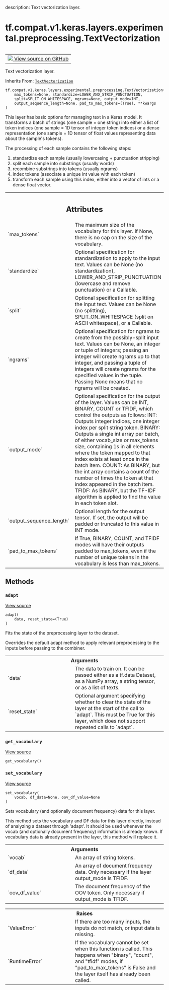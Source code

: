 description: Text vectorization layer.

<div itemscope itemtype="http://developers.google.com/ReferenceObject">
<meta itemprop="name" content="tf.compat.v1.keras.layers.experimental.preprocessing.TextVectorization" />
<meta itemprop="path" content="Stable" />
<meta itemprop="property" content="__init__"/>
<meta itemprop="property" content="__new__"/>
<meta itemprop="property" content="adapt"/>
<meta itemprop="property" content="get_vocabulary"/>
<meta itemprop="property" content="set_vocabulary"/>
</div>

# tf.compat.v1.keras.layers.experimental.preprocessing.TextVectorization

<!-- Insert buttons and diff -->

<table class="tfo-notebook-buttons tfo-api nocontent" align="left">
<td>
  <a target="_blank" href="https://github.com/tensorflow/tensorflow/blob/r2.3/tensorflow/python/keras/layers/preprocessing/text_vectorization_v1.py#L29-L83">
    <img src="https://www.tensorflow.org/images/GitHub-Mark-32px.png" />
    View source on GitHub
  </a>
</td>
</table>



Text vectorization layer.

Inherits From: [`TextVectorization`](../../../../../../../tf/keras/layers/experimental/preprocessing/TextVectorization.md)

<pre class="devsite-click-to-copy prettyprint lang-py tfo-signature-link">
<code>tf.compat.v1.keras.layers.experimental.preprocessing.TextVectorization(
    max_tokens=None, standardize=LOWER_AND_STRIP_PUNCTUATION,
    split=SPLIT_ON_WHITESPACE, ngrams=None, output_mode=INT,
    output_sequence_length=None, pad_to_max_tokens=(True), **kwargs
)
</code></pre>



<!-- Placeholder for "Used in" -->

This layer has basic options for managing text in a Keras model. It
transforms a batch of strings (one sample = one string) into either a list of
token indices (one sample = 1D tensor of integer token indices) or a dense
representation (one sample = 1D tensor of float values representing data about
the sample's tokens).

The processing of each sample contains the following steps:
  1) standardize each sample (usually lowercasing + punctuation stripping)
  2) split each sample into substrings (usually words)
  3) recombine substrings into tokens (usually ngrams)
  4) index tokens (associate a unique int value with each token)
  5) transform each sample using this index, either into a vector of ints or
     a dense float vector.



<!-- Tabular view -->
 <table class="responsive fixed orange">
<colgroup><col width="214px"><col></colgroup>
<tr><th colspan="2"><h2 class="add-link">Attributes</h2></th></tr>

<tr>
<td>
`max_tokens`
</td>
<td>
The maximum size of the vocabulary for this layer. If None,
there is no cap on the size of the vocabulary.
</td>
</tr><tr>
<td>
`standardize`
</td>
<td>
Optional specification for standardization to apply to the
input text. Values can be None (no standardization),
LOWER_AND_STRIP_PUNCTUATION (lowercase and remove punctuation) or a
Callable.
</td>
</tr><tr>
<td>
`split`
</td>
<td>
Optional specification for splitting the input text. Values can be
None (no splitting), SPLIT_ON_WHITESPACE (split on ASCII whitespace), or a
Callable.
</td>
</tr><tr>
<td>
`ngrams`
</td>
<td>
Optional specification for ngrams to create from the possibly-split
input text. Values can be None, an integer or tuple of integers; passing
an integer will create ngrams up to that integer, and passing a tuple of
integers will create ngrams for the specified values in the tuple. Passing
None means that no ngrams will be created.
</td>
</tr><tr>
<td>
`output_mode`
</td>
<td>
Optional specification for the output of the layer. Values can
be INT, BINARY, COUNT or TFIDF, which control the outputs as follows:
INT: Outputs integer indices, one integer index per split string token.
BINARY: Outputs a single int array per batch, of either vocab_size or
max_tokens size, containing 1s in all elements where the token mapped
to that index exists at least once in the batch item.
COUNT: As BINARY, but the int array contains a count of the number of
times the token at that index appeared in the batch item.
TFIDF: As BINARY, but the TF-IDF algorithm is applied to find the value
in each token slot.
</td>
</tr><tr>
<td>
`output_sequence_length`
</td>
<td>
Optional length for the output tensor. If set, the
output will be padded or truncated to this value in INT mode.
</td>
</tr><tr>
<td>
`pad_to_max_tokens`
</td>
<td>
If True, BINARY, COUNT, and TFIDF modes will have their
outputs padded to max_tokens, even if the number of unique tokens in the
vocabulary is less than max_tokens.
</td>
</tr>
</table>



## Methods

<h3 id="adapt"><code>adapt</code></h3>

<a target="_blank" href="https://github.com/tensorflow/tensorflow/blob/r2.3/tensorflow/python/keras/layers/preprocessing/text_vectorization.py#L349-L400">View source</a>

<pre class="devsite-click-to-copy prettyprint lang-py tfo-signature-link">
<code>adapt(
    data, reset_state=(True)
)
</code></pre>

Fits the state of the preprocessing layer to the dataset.

Overrides the default adapt method to apply relevant preprocessing to the
inputs before passing to the combiner.

<!-- Tabular view -->
 <table class="responsive fixed orange">
<colgroup><col width="214px"><col></colgroup>
<tr><th colspan="2">Arguments</th></tr>

<tr>
<td>
`data`
</td>
<td>
The data to train on. It can be passed either as a tf.data Dataset,
as a NumPy array, a string tensor, or as a list of texts.
</td>
</tr><tr>
<td>
`reset_state`
</td>
<td>
Optional argument specifying whether to clear the state of
the layer at the start of the call to `adapt`. This must be True for
this layer, which does not support repeated calls to `adapt`.
</td>
</tr>
</table>



<h3 id="get_vocabulary"><code>get_vocabulary</code></h3>

<a target="_blank" href="https://github.com/tensorflow/tensorflow/blob/r2.3/tensorflow/python/keras/layers/preprocessing/text_vectorization.py#L402-L403">View source</a>

<pre class="devsite-click-to-copy prettyprint lang-py tfo-signature-link">
<code>get_vocabulary()
</code></pre>




<h3 id="set_vocabulary"><code>set_vocabulary</code></h3>

<a target="_blank" href="https://github.com/tensorflow/tensorflow/blob/r2.3/tensorflow/python/keras/layers/preprocessing/text_vectorization.py#L425-L489">View source</a>

<pre class="devsite-click-to-copy prettyprint lang-py tfo-signature-link">
<code>set_vocabulary(
    vocab, df_data=None, oov_df_value=None
)
</code></pre>

Sets vocabulary (and optionally document frequency) data for this layer.

This method sets the vocabulary and DF data for this layer directly, instead
of analyzing a dataset through 'adapt'. It should be used whenever the vocab
(and optionally document frequency) information is already known. If
vocabulary data is already present in the layer, this method will replace
it.

<!-- Tabular view -->
 <table class="responsive fixed orange">
<colgroup><col width="214px"><col></colgroup>
<tr><th colspan="2">Arguments</th></tr>

<tr>
<td>
`vocab`
</td>
<td>
An array of string tokens.
</td>
</tr><tr>
<td>
`df_data`
</td>
<td>
An array of document frequency data. Only necessary if the layer
output_mode is TFIDF.
</td>
</tr><tr>
<td>
`oov_df_value`
</td>
<td>
The document frequency of the OOV token. Only necessary if
output_mode is TFIDF.
</td>
</tr>
</table>



<!-- Tabular view -->
 <table class="responsive fixed orange">
<colgroup><col width="214px"><col></colgroup>
<tr><th colspan="2">Raises</th></tr>

<tr>
<td>
`ValueError`
</td>
<td>
If there are too many inputs, the inputs do not match, or
input data is missing.
</td>
</tr><tr>
<td>
`RuntimeError`
</td>
<td>
If the vocabulary cannot be set when this function is
called. This happens when "binary", "count", and "tfidf" modes,
if "pad_to_max_tokens" is False and the layer itself has already been
called.
</td>
</tr>
</table>





